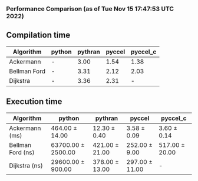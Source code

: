 ### Performance Comparison (as of Tue Nov 15 17:47:53 UTC 2022)
## Compilation time
Algorithm                 | python                    | pythran                   | pyccel                    | pyccel_c                 
------------------------- | ------------------------- | ------------------------- | ------------------------- | -------------------------
Ackermann                 | -                         | 3.00                      | 1.54                      | 1.38                     
Bellman Ford              | -                         | 3.31                      | 2.12                      | 2.03                     
Dijkstra                  | -                         | 3.36                      | 2.31                      | -                        

## Execution time
Algorithm                 | python                    | pythran                   | pyccel                    | pyccel_c                 
------------------------- | ------------------------- | ------------------------- | ------------------------- | -------------------------
Ackermann (ms)            | 464.00 $\pm$ 14.00        | 12.30 $\pm$ 0.40          | 3.58 $\pm$ 0.09           | 3.60 $\pm$ 0.14          
Bellman Ford (ns)         | 63700.00 $\pm$ 2500.00    | 421.00 $\pm$ 21.00        | 252.00 $\pm$ 9.00         | 517.00 $\pm$ 20.00       
Dijkstra (ns)             | 29600.00 $\pm$ 900.00     | 378.00 $\pm$ 13.00        | 297.00 $\pm$ 11.00        | -                        
